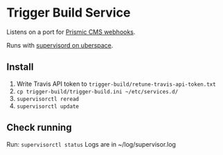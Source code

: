 # Trigger Build Service

Listens on a port for [Prismic CMS webhooks](https://intercom.help/prismicio/webhooks/webhooks).

Runs with [supervisord on uberspace](https://manual.uberspace.de/en/daemons-supervisord.html).

## Install

1.  Write Travis API token to `trigger-build/retune-travis-api-token.txt`
2.  `cp trigger-build/trigger-build.ini ~/etc/services.d/`
3.  `supervisorctl reread`
4.  `supervisorctl update`

## Check running

Run: `supervisorctl status`
Logs are in ~/log/supervisor.log
